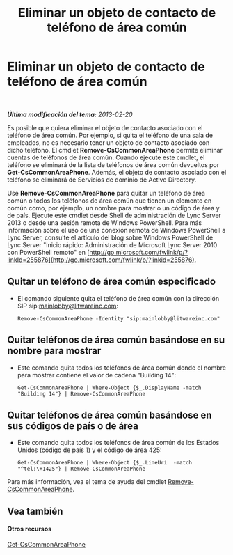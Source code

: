 ﻿---
title: Eliminar un objeto de contacto de teléfono de área común
TOCTitle: Eliminar un objeto de contacto de teléfono de área común
ms:assetid: f4c139dc-f07c-4c75-9345-e291aea41173
ms:mtpsurl: https://technet.microsoft.com/es-es/library/JJ994087(v=OCS.15)
ms:contentKeyID: 52061970
ms.date: 01/07/2017
mtps_version: v=OCS.15
ms.translationtype: HT
---

# Eliminar un objeto de contacto de teléfono de área común

 

_**Última modificación del tema:** 2013-02-20_

Es posible que quiera eliminar el objeto de contacto asociado con el teléfono de área común. Por ejemplo, si quita el teléfono de una sala de empleados, no es necesario tener un objeto de contacto asociado con dicho teléfono. El cmdlet **Remove-CsCommonAreaPhone** permite eliminar cuentas de teléfonos de área común. Cuando ejecute este cmdlet, el teléfono se eliminará de la lista de teléfonos de área común devueltos por **Get-CsCommonAreaPhone**. Además, el objeto de contacto asociado con el teléfono se eliminará de Servicios de dominio de Active Directory.

Use **Remove-CsCommonAreaPhone** para quitar un teléfono de área común o todos los teléfonos de área común que tienen un elemento en común como, por ejemplo, un nombre para mostrar o un código de área y de país. Ejecute este cmdlet desde Shell de administración de Lync Server 2013 o desde una sesión remota de Windows PowerShell. Para más información sobre el uso de una conexión remota de Windows PowerShell a Lync Server, consulte el artículo del blog sobre Windows PowerShell de Lync Server "Inicio rápido: Administración de Microsoft Lync Server 2010 con PowerShell remoto" en [http://go.microsoft.com/fwlink/p/?linkId=255876](http://go.microsoft.com/fwlink/p/?linkid=255876).


## Quitar un teléfono de área común especificado

  - El comando siguiente quita el teléfono de área común con la dirección SIP sip:mainlobby@litwareinc.com:
    
        Remove-CsCommonAreaPhone -Identity "sip:mainlobby@litwareinc.com"

## Quitar teléfonos de área común basándose en su nombre para mostrar

  - Este comando quita todos los teléfonos de área común donde el nombre para mostrar contiene el valor de cadena "Building 14":
    
        Get-CsCommonAreaPhone | Where-Object {$_.DisplayName -match "Building 14"} | Remove-CsCommonAreaPhone

## Quitar teléfonos de área común basándose en sus códigos de país o de área

  - Este comando quita todos los teléfonos de área común de los Estados Unidos (código de país 1) y el código de área 425:
    
        Get-CsCommonAreaPhone | Where-Object {$_.LineUri  -match "^tel:\+1425"} | Remove-CsCommonAreaPhone

Para más información, vea el tema de ayuda del cmdlet [Remove-CsCommonAreaPhone](remove-cscommonareaphone.md).

## Vea también

#### Otros recursos

[Get-CsCommonAreaPhone](get-cscommonareaphone.md)

